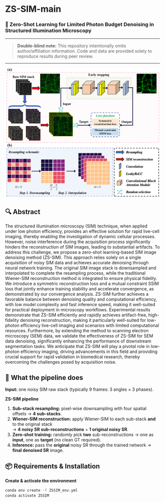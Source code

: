 # ZS-SIM-main
### 📖 Zero-Shot Learning for Limited Photon Budget Denoising in Structured Illumination Microscopy

---
> **Double-blind note:** This repository intentionally omits author/affiliation information. Code and data are provided solely to reproduce results during peer review.

---
<p align="center">
  <img width="800" src="./figs/framework.png">
</p>

## 🔍 Abstract
The structured illumination microscopy (SIM) technique, when applied under low photon efficiency, provides an effective solution for rapid live-cell imaging, thereby enabling the investigation of dynamic cellular processes. However, noise interference during the acquisition process significantly hinders the reconstruction of SIM images, leading to substantial artifacts. To address this challenge, we propose a zero-shot learning-based SIM image denoising method (ZS-SIM). This approach relies solely on a single acquisition of noisy SIM data and achieves accurate denoising through neural network training. The original SIM image stack is downsampled and interpolated to complete the resampling process, while the traditional Wiener-SIM reconstruction method is integrated to ensure physical fidelity. We introduce a symmetric reconstruction loss and a mutual constraint SSIM loss that jointly enhance training stability and accelerate convergence, as demonstrated by our convergence analysis. ZS-SIM further achieves a favorable balance between denoising quality and computational efficiency, with low model complexity and fast inference speed, making it well-suited for practical deployment in microscopy workflows. Experimental results demonstrate that ZS-SIM efficiently and rapidly achieves artifact-free, high-fidelity denoising reconstruction, making it particularly well-suited for low-photon efficiency live-cell imaging and scenarios with limited computational resources. Furthermore, by extending the method to scanning electron microscopy (SEM) data, we validate the effectiveness of ZS-SIM for SEM data denoising, significantly enhancing the performance of downstream segmentation tasks. We anticipate that ZS-SIM will play a pivotal role in low-photon efficiency imaging, driving advancements in this field and providing crucial support for rapid validation in biomedical research, thereby overcoming the challenges posed by acquisition noise.

## 🧪 What the pipeline does

**Input:** one noisy SIM raw stack (typically 9 frames: 3 angles × 3 phases).

**ZS-SIM pipeline**
1. **Sub-stack resampling:** pixel-wise downsampling with four spatial offsets → **4 sub-stacks**.
2. **Wiener-SIM reconstruction:** apply Wiener-SIM to each sub-stack **and** to the original stack  
   → **4 noisy SR sub-reconstructions** + **1 original noisy SR**.
3. **Zero-shot training:** randomly pick **two** sub-reconstructions → one as **input**, one as **target** (no clean GT required).
4. **Inference:** pass the **original** noisy SR through the trained network → **final denoised SR** image.


## 📦 Requirements & Installation

**Create & activate the environment**
```bash
conda env create -f ZSSIM_env.yml
conda activate ZSSIM

